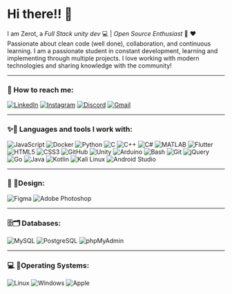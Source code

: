 # Hi there!! 👋

I am Zerot, a *Full Stack unity dev* 💻 | *Open Source Enthusiast* 🚀 ❤️ Passionate about clean code (well done), collaboration, and continuous learning. I am a passionate student in constant development, learning and implementing through multiple projects. I love working with modern technologies and sharing knowledge with the community!

---

### 🔗 How to reach me:
[![LinkedIn](https://skillicons.dev/icons?i=linkedin)](https://www.linkedin.com/in/tu-perfil/) 
[![Instagram](https://skillicons.dev/icons?i=instagram)](https://www.instagram.com/tu-perfil/) 
[![Discord](https://skillicons.dev/icons?i=discord)](https://discord.com/users/tu-perfil)
[![Gmail](https://skillicons.dev/icons?i=gmail)](mailto:zerotatomic@gmail.com)

---

### ✨🎯 Languages and tools I work with:
<p>
  <img src="https://skillicons.dev/icons?i=js" alt="JavaScript" />
  <img src="https://skillicons.dev/icons?i=docker" alt="Docker" />
  <img src="https://skillicons.dev/icons?i=python" alt="Python" />
  <img src="https://skillicons.dev/icons?i=c" alt="C" />
  <img src="https://skillicons.dev/icons?i=cpp" alt="C++" />
  <img src="https://skillicons.dev/icons?i=cs" alt="C#" />
  <img src="https://skillicons.dev/icons?i=matlab" alt="MATLAB" />
  <img src="https://skillicons.dev/icons?i=flutter" alt="Flutter" />
  <img src="https://skillicons.dev/icons?i=html" alt="HTML5" />
  <img src="https://skillicons.dev/icons?i=css" alt="CSS3" />
  <img src="https://skillicons.dev/icons?i=github" alt="GitHub" />
  <img src="https://skillicons.dev/icons?i=unity" alt="Unity" />
  <img src="https://skillicons.dev/icons?i=arduino" alt="Arduino" />
  <img src="https://skillicons.dev/icons?i=bash" alt="Bash" />
  <img src="https://skillicons.dev/icons?i=git" alt="Git" />
  <img src="https://skillicons.dev/icons?i=jquery" alt="jQuery" />
  <img src="https://skillicons.dev/icons?i=go" alt="Go" />
  <img src="https://skillicons.dev/icons?i=java" alt="Java" />
  <img src="https://skillicons.dev/icons?i=kotlin" alt="Kotlin" />
  <img src="https://skillicons.dev/icons?i=kali" alt="Kali Linux" />
  <img src="https://skillicons.dev/icons?i=androidstudio" alt="Android Studio" />
</p>

---

### 🎨 🌈Design:
<p>
  <img src="https://skillicons.dev/icons?i=figma" alt="Figma" />
  <img src="https://skillicons.dev/icons?i=photoshop" alt="Adobe Photoshop" />
</p>

---

### 🗄️🗂️ Databases:
<p>
  <img src="https://skillicons.dev/icons?i=mysql" alt="MySQL" />
  <img src="https://skillicons.dev/icons?i=postgres" alt="PostgreSQL" />
  <img src="https://skillicons.dev/icons?i=mysql" alt="phpMyAdmin" />
</p>

---

### 💻 🐧Operating Systems:
<p>
  <img src="https://skillicons.dev/icons?i=linux" alt="Linux" />
  <img src="https://skillicons.dev/icons?i=windows" alt="Windows" />
  <img src="https://skillicons.dev/icons?i=apple" alt="Apple" />
</p>
